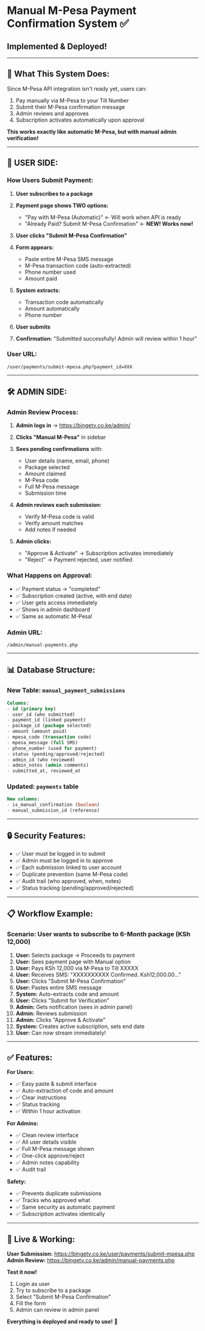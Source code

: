 # Manual M-Pesa Payment Confirmation System ✅

## Implemented & Deployed!

---

## 🎯 **What This System Does:**

Since M-Pesa API integration isn't ready yet, users can:
1. Pay manually via M-Pesa to your Till Number
2. Submit their M-Pesa confirmation message
3. Admin reviews and approves
4. Subscription activates automatically upon approval

**This works exactly like automatic M-Pesa, but with manual admin verification!**

---

## 👤 **USER SIDE:**

### How Users Submit Payment:

1. **User subscribes to a package**
2. **Payment page shows TWO options:**
   - "Pay with M-Pesa (Automatic)" ← Will work when API is ready
   - "Already Paid? Submit M-Pesa Confirmation" ← **NEW! Works now!**

3. **User clicks "Submit M-Pesa Confirmation"**
4. **Form appears:**
   - Paste entire M-Pesa SMS message
   - M-Pesa transaction code (auto-extracted)
   - Phone number used
   - Amount paid

5. **System extracts:**
   - Transaction code automatically
   - Amount automatically
   - Phone number

6. **User submits**
7. **Confirmation:** "Submitted successfully! Admin will review within 1 hour"

### User URL:
```
/user/payments/submit-mpesa.php?payment_id=XXX
```

---

## 🛠️ **ADMIN SIDE:**

### Admin Review Process:

1. **Admin logs in** → https://bingetv.co.ke/admin/
2. **Clicks "Manual M-Pesa"** in sidebar
3. **Sees pending confirmations** with:
   - User details (name, email, phone)
   - Package selected
   - Amount claimed
   - M-Pesa code
   - Full M-Pesa message
   - Submission time

4. **Admin reviews each submission:**
   - Verify M-Pesa code is valid
   - Verify amount matches
   - Add notes if needed

5. **Admin clicks:**
   - "Approve & Activate" → Subscription activates immediately
   - "Reject" → Payment rejected, user notified

### What Happens on Approval:
- ✅ Payment status → "completed"
- ✅ Subscription created (active, with end date)
- ✅ User gets access immediately
- ✅ Shows in admin dashboard
- ✅ Same as automatic M-Pesa!

### Admin URL:
```
/admin/manual-payments.php
```

---

## 📊 **Database Structure:**

### New Table: `manual_payment_submissions`
```sql
Columns:
- id (primary key)
- user_id (who submitted)
- payment_id (linked payment)
- package_id (package selected)
- amount (amount paid)
- mpesa_code (transaction code)
- mpesa_message (full SMS)
- phone_number (used for payment)
- status (pending/approved/rejected)
- admin_id (who reviewed)
- admin_notes (admin comments)
- submitted_at, reviewed_at
```

### Updated: `payments` table
```sql
New columns:
- is_manual_confirmation (boolean)
- manual_submission_id (reference)
```

---

## 🔒 **Security Features:**

- ✅ User must be logged in to submit
- ✅ Admin must be logged in to approve
- ✅ Each submission linked to user account
- ✅ Duplicate prevention (same M-Pesa code)
- ✅ Audit trail (who approved, when, notes)
- ✅ Status tracking (pending/approved/rejected)

---

## 📋 **Workflow Example:**

### Scenario: User wants to subscribe to 6-Month package (KSh 12,000)

1. **User:** Selects package → Proceeds to payment
2. **User:** Sees payment page with Manual option
3. **User:** Pays KSh 12,000 via M-Pesa to Till XXXXX
4. **User:** Receives SMS: "XXXXXXXXXX Confirmed. Ksh12,000.00..."
5. **User:** Clicks "Submit M-Pesa Confirmation"
6. **User:** Pastes entire SMS message
7. **System:** Auto-extracts code and amount
8. **User:** Clicks "Submit for Verification"
9. **Admin:** Gets notification (sees in admin panel)
10. **Admin:** Reviews submission
11. **Admin:** Clicks "Approve & Activate"
12. **System:** Creates active subscription, sets end date
13. **User:** Can now stream immediately!

---

## ✅ **Features:**

**For Users:**
- ✅ Easy paste & submit interface
- ✅ Auto-extraction of code and amount
- ✅ Clear instructions
- ✅ Status tracking
- ✅ Within 1 hour activation

**For Admins:**
- ✅ Clean review interface
- ✅ All user details visible
- ✅ Full M-Pesa message shown
- ✅ One-click approve/reject
- ✅ Admin notes capability
- ✅ Audit trail

**Safety:**
- ✅ Prevents duplicate submissions
- ✅ Tracks who approved what
- ✅ Same security as automatic payment
- ✅ Subscription activates identically

---

## 🚀 **Live & Working:**

**User Submission:** https://bingetv.co.ke/user/payments/submit-mpesa.php
**Admin Review:** https://bingetv.co.ke/admin/manual-payments.php

**Test it now!**
1. Login as user
2. Try to subscribe to a package
3. Select "Submit M-Pesa Confirmation"
4. Fill the form
5. Admin can review in admin panel

**Everything is deployed and ready to use!** 🎊


